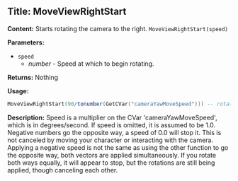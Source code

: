## Title: MoveViewRightStart

**Content:**
Starts rotating the camera to the right.
`MoveViewRightStart(speed)`

**Parameters:**
- `speed`
  - *number* - Speed at which to begin rotating.

**Returns:**
Nothing

**Usage:**
```lua
MoveViewRightStart(90/tonumber(GetCVar("cameraYawMoveSpeed"))) -- rotate camera to the right at 90 degrees/second
```

**Description:**
Speed is a multiplier on the CVar 'cameraYawMoveSpeed', which is in degrees/second.
If speed is omitted, it is assumed to be 1.0.
Negative numbers go the opposite way, a speed of 0.0 will stop it.
This is not canceled by moving your character or interacting with the camera.
Applying a negative speed is not the same as using the other function to go the opposite way, both vectors are applied simultaneously. If you rotate both ways equally, it will appear to stop, but the rotations are still being applied, though canceling each other.